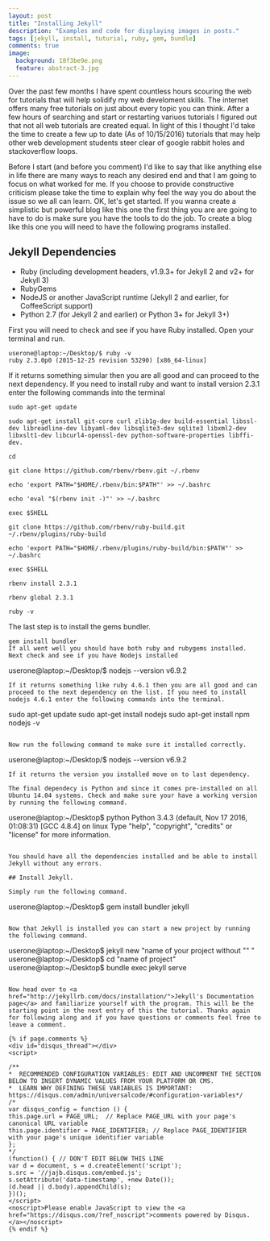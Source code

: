 ```yaml
---
layout: post
title: "Installing Jekyll"
description: "Examples and code for displaying images in posts."
tags: [jekyll, install, tuturial, ruby, gem, bundle]
comments: true
image:
  background: 18f3be9e.png
  feature: abstract-3.jpg
---
```



Over the past few months I have spent countless hours scouring the web for tutorials that will help solidify my web develoment skills. The internet offers many free tutorials on just about every topic you can think.  After a few hours of searching and start or restarting variuos tutorials I figured out that not all web tutorials are created equal.  In light of this I thought I'd take the time to create a few up to date (As of 10/15/2016) tutorials that may help other web development students steer clear of google rabbit holes and stackoverflow loops.

Before I start (and before you comment) I'd like to say that like anything else in life there are many ways to reach any desired end and that I am going to focus on what worked for me. If you choose to provide constructive criticism please take the time to explain why feel the way you do about the issue so we all can learn. OK, let's get started. If you wanna create a simplistic but powerful blog like this one the first thing you are are going to have to do is make sure you have the tools to do the job. To create a blog like this one you will need to have the following programs installed.


## Jekyll Dependencies 

* Ruby (including development headers, v1.9.3+ for Jekyll 2 and v2+ for Jekyll 3)
* RubyGems
* NodeJS or another JavaScript runtime (Jekyll 2 and earlier, for CoffeeScript support)
* Python 2.7 (for Jekyll 2 and earlier) or Python 3+ for Jekyll 3+)

First you will need to check and see if you have Ruby installed. Open your terminal and run.

```
userone@laptop:~/Desktop/$ ruby -v
ruby 2.3.0p0 (2015-12-25 revision 53290) [x86_64-linux]

```
If it returns something simular then you are all good and can proceed to the next dependency. If you need to install ruby and want to install version 2.3.1 enter the following commands into the terminal

```
sudo apt-get update

sudo apt-get install git-core curl zlib1g-dev build-essential libssl-dev libreadline-dev libyaml-dev libsqlite3-dev sqlite3 libxml2-dev libxslt1-dev libcurl4-openssl-dev python-software-properties libffi-dev.

cd

git clone https://github.com/rbenv/rbenv.git ~/.rbenv

echo 'export PATH="$HOME/.rbenv/bin:$PATH"' >> ~/.bashrc

echo 'eval "$(rbenv init -)"' >> ~/.bashrc

exec $SHELL

git clone https://github.com/rbenv/ruby-build.git ~/.rbenv/plugins/ruby-build

echo 'export PATH="$HOME/.rbenv/plugins/ruby-build/bin:$PATH"' >> ~/.bashrc

exec $SHELL

rbenv install 2.3.1

rbenv global 2.3.1

ruby -v
```

The last step is to install the gems bundler.
```
gem install bundler
If all went well you should have both ruby and rubygems installed. Next check and see if you have Nodejs installed

```
userone@laptop:~/Desktop/$ nodejs --version
v6.9.2

```
If it returns something like ruby 4.6.1 then you are all good and can proceed to the next dependency on the list. If you need to install nodejs 4.6.1 enter the following commands into the terminal.

```
sudo apt-get update
sudo apt-get install nodejs
sudo apt-get install npm
nodejs -v
```

Now run the following command to make sure it installed correctly.

```
userone@laptop:~/Desktop/$ nodejs --version
v6.9.2
```
If it returns the version you installed move on to last dependency.

The final dependecy is Python and since it comes pre-installed on all Ubuntu 14.04 systems. Check and make sure your have a working version by running the following command.

```
userone@laptop:~/Desktop$ python
Python 3.4.3 (default, Nov 17 2016, 01:08:31) 
[GCC 4.8.4] on linux
Type "help", "copyright", "credits" or "license" for more information.
>>> 
```

You should have all the dependencies installed and be able to install Jekyll without any errors.

## Install Jekyll.

Simply run the following command.

```
userone@laptop:~/Desktop$ gem install bundler jekyll
```

Now that Jekyll is installed you can start a new project by running the following command.

```
userone@laptop:~/Desktop$ jekyll new "name of your project without "" "
userone@laptop:~/Desktop$ cd "name of project"
userone@laptop:~/Desktop$ bundle exec jekyll serve
```

Now head over to <a href="http://jekyllrb.com/docs/installation/">Jekyll's Documentation page</a> and familiarize yourself with the program. This will be the starting point in the next entry of this the tutorial. Thanks again for following along and if you have questions or comments feel free to leave a comment.

{% if page.comments %}
<div id="disqus_thread"></div>
<script>

/**
*  RECOMMENDED CONFIGURATION VARIABLES: EDIT AND UNCOMMENT THE SECTION BELOW TO INSERT DYNAMIC VALUES FROM YOUR PLATFORM OR CMS.
*  LEARN WHY DEFINING THESE VARIABLES IS IMPORTANT: https://disqus.com/admin/universalcode/#configuration-variables*/
/*
var disqus_config = function () {
this.page.url = PAGE_URL;  // Replace PAGE_URL with your page's canonical URL variable
this.page.identifier = PAGE_IDENTIFIER; // Replace PAGE_IDENTIFIER with your page's unique identifier variable
};
*/
(function() { // DON'T EDIT BELOW THIS LINE
var d = document, s = d.createElement('script');
s.src = '//jajb.disqus.com/embed.js';
s.setAttribute('data-timestamp', +new Date());
(d.head || d.body).appendChild(s);
})();
</script>
<noscript>Please enable JavaScript to view the <a href="https://disqus.com/?ref_noscript">comments powered by Disqus.</a></noscript>
{% endif %}



